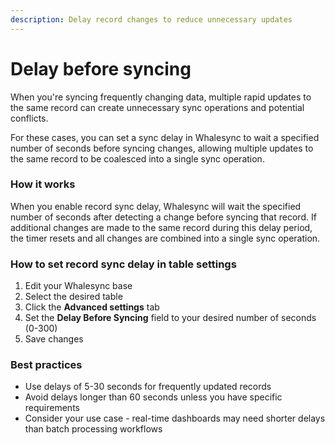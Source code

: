 ```yaml
---
description: Delay record changes to reduce unnecessary updates
---
```


# Delay before syncing

When you're syncing frequently changing data, multiple rapid updates to the same record can create unnecessary sync operations and potential conflicts.

For these cases, you can set a sync delay in Whalesync to wait a specified number of seconds before syncing changes, allowing multiple updates to the same record to be coalesced into a single sync operation.

### How it works

When you enable record sync delay, Whalesync will wait the specified number of seconds after detecting a change before syncing that record. If additional changes are made to the same record during this delay period, the timer resets and all changes are combined into a single sync operation.

### How to set record sync delay in table settings

1. Edit your Whalesync base
2. Select the desired table
3. Click the **Advanced settings** tab
4. Set the **Delay Before Syncing** field to your desired number of seconds (0-300)
5. Save changes

### Best practices

- Use delays of 5-30 seconds for frequently updated records
- Avoid delays longer than 60 seconds unless you have specific requirements
- Consider your use case - real-time dashboards may need shorter delays than batch processing workflows
